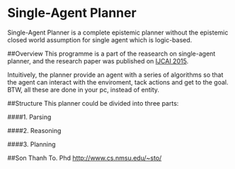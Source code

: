 # Single-Agent Planner

Single-Agent Planner is a complete epistemic planner without the epistemic closed world assumption for single agent which is logic-based. 

##Overview
This programme is a part of the reasearch on single-agent planner, and the research paper was published on [IJCAI 2015](http://www.aaai.org/ocs/index.php/IJCAI/IJCAI15/paper/view/11109/11117).

Intuitively, the planner provide an agent with a series of algorithms so that the agent can interact with the enviroment, tack actions and get to the goal. BTW, all these are done in your pc, instead of entity.

##Structure
This planner could be divided into three parts:

####1. Parsing


####2. Reasoning

####3. Planning

##Son Thanh To. Phd
http://www.cs.nmsu.edu/~sto/
